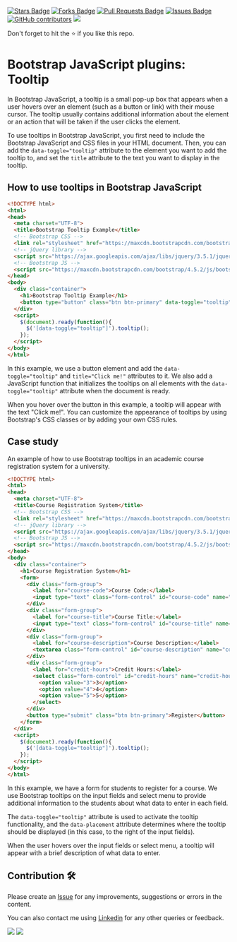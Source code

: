 <a href="https://github.com/drshahizan/learn-php/stargazers"><img src="https://img.shields.io/github/stars/drshahizan/learn-php" alt="Stars Badge"/></a>
<a href="https://github.com/drshahizan/learn-php/network/members"><img src="https://img.shields.io/github/forks/drshahizan/learn-php" alt="Forks Badge"/></a>
<a href="https://github.com/drshahizan/learn-php/pulls"><img src="https://img.shields.io/github/issues-pr/drshahizan/learn-php" alt="Pull Requests Badge"/></a>
<a href="https://github.com/drshahizan/learn-php/issues"><img src="https://img.shields.io/github/issues/drshahizan/learn-php" alt="Issues Badge"/></a>
<a href="https://github.com/drshahizan/learn-php/graphs/contributors"><img alt="GitHub contributors" src="https://img.shields.io/github/contributors/drshahizan/learn-php?color=2b9348"></a>
![](https://visitor-badge.glitch.me/badge?page_id=drshahizan/learn-php)

Don't forget to hit the :star: if you like this repo.

# Bootstrap JavaScript plugins: Tooltip

In Bootstrap JavaScript, a tooltip is a small pop-up box that appears when a user hovers over an element (such as a button or link) with their mouse cursor. The tooltip usually contains additional information about the element or an action that will be taken if the user clicks the element.

To use tooltips in Bootstrap JavaScript, you first need to include the Bootstrap JavaScript and CSS files in your HTML document. Then, you can add the `data-toggle="tooltip"` attribute to the element you want to add the tooltip to, and set the `title` attribute to the text you want to display in the tooltip.

## How to use tooltips in Bootstrap JavaScript

```html
<!DOCTYPE html>
<html>
<head>
  <meta charset="UTF-8">
  <title>Bootstrap Tooltip Example</title>
  <!-- Bootstrap CSS -->
  <link rel="stylesheet" href="https://maxcdn.bootstrapcdn.com/bootstrap/4.5.2/css/bootstrap.min.css">
  <!-- jQuery library -->
  <script src="https://ajax.googleapis.com/ajax/libs/jquery/3.5.1/jquery.min.js"></script>
  <!-- Bootstrap JS -->
  <script src="https://maxcdn.bootstrapcdn.com/bootstrap/4.5.2/js/bootstrap.min.js"></script>
</head>
<body>
  <div class="container">
    <h1>Bootstrap Tooltip Example</h1>
    <button type="button" class="btn btn-primary" data-toggle="tooltip" title="Click me!">Hover over me</button>
  </div>
  <script>
    $(document).ready(function(){
      $('[data-toggle="tooltip"]').tooltip(); 
    });
  </script>
</body>
</html>
```

In this example, we use a button element and add the `data-toggle="tooltip"` and `title="Click me!"` attributes to it. We also add a JavaScript function that initializes the tooltips on all elements with the `data-toggle="tooltip"` attribute when the document is ready.

When you hover over the button in this example, a tooltip will appear with the text "Click me!". You can customize the appearance of tooltips by using Bootstrap's CSS classes or by adding your own CSS rules.

## Case study
An example of how to use Bootstrap tooltips in an academic course registration system for a university.

```html
<!DOCTYPE html>
<html>
<head>
  <meta charset="UTF-8">
  <title>Course Registration System</title>
  <!-- Bootstrap CSS -->
  <link rel="stylesheet" href="https://maxcdn.bootstrapcdn.com/bootstrap/4.5.2/css/bootstrap.min.css">
  <!-- jQuery library -->
  <script src="https://ajax.googleapis.com/ajax/libs/jquery/3.5.1/jquery.min.js"></script>
  <!-- Bootstrap JS -->
  <script src="https://maxcdn.bootstrapcdn.com/bootstrap/4.5.2/js/bootstrap.min.js"></script>
</head>
<body>
  <div class="container">
    <h1>Course Registration System</h1>
    <form>
      <div class="form-group">
        <label for="course-code">Course Code:</label>
        <input type="text" class="form-control" id="course-code" name="course-code" placeholder="Enter course code" data-toggle="tooltip" data-placement="right" title="Enter the unique code for the course you want to register for.">
      </div>
      <div class="form-group">
        <label for="course-title">Course Title:</label>
        <input type="text" class="form-control" id="course-title" name="course-title" placeholder="Enter course title" data-toggle="tooltip" data-placement="right" title="Enter the full title of the course you want to register for.">
      </div>
      <div class="form-group">
        <label for="course-description">Course Description:</label>
        <textarea class="form-control" id="course-description" name="course-description" rows="3" placeholder="Enter course description" data-toggle="tooltip" data-placement="right" title="Enter a brief description of the course you want to register for."></textarea>
      </div>
      <div class="form-group">
        <label for="credit-hours">Credit Hours:</label>
        <select class="form-control" id="credit-hours" name="credit-hours" data-toggle="tooltip" data-placement="right" title="Select the number of credit hours for the course you want to register for.">
          <option value="3">3</option>
          <option value="4">4</option>
          <option value="5">5</option>
        </select>
      </div>
      <button type="submit" class="btn btn-primary">Register</button>
    </form>
  </div>
  <script>
    $(document).ready(function(){
      $('[data-toggle="tooltip"]').tooltip(); 
    });
  </script>
</body>
</html>
```

In this example, we have a form for students to register for a course. We use Bootstrap tooltips on the input fields and select menu to provide additional information to the students about what data to enter in each field. 

The `data-toggle="tooltip"` attribute is used to activate the tooltip functionality, and the `data-placement` attribute determines where the tooltip should be displayed (in this case, to the right of the input fields).

When the user hovers over the input fields or select menu, a tooltip will appear with a brief description of what data to enter.

## Contribution 🛠️
Please create an [Issue](https://github.com/drshahizan/learn-php/issues) for any improvements, suggestions or errors in the content.

You can also contact me using [Linkedin](https://www.linkedin.com/in/drshahizan/) for any other queries or feedback.

![](https://komarev.com/ghpvc/?username=drshahizan&label=Views&color=0e75b6&style=flat)
![](https://hit.yhype.me/github/profile?user_id=81284918)

